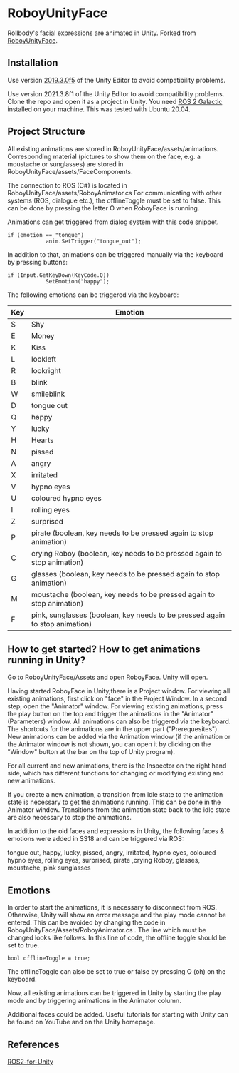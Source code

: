 # RoboyUnityFace

Rollbody's facial expressions are animated in Unity. Forked from [RoboyUnityFace](https://github.com/Roboy/RoboyUnityFace).

## Installation

Use version [2019.3.0f5](https://unity3d.com/unity/beta/2019.3.0f5) of the Unity Editor to avoid compatibility problems.

Use version 2021.3.8f1 of the Unity Editor to avoid compatibility problems. Clone the repo and open it as a project in Unity. You need [ROS 2 Galactic](https://docs.ros.org/en/galactic/index.html) installed on your machine. This was tested with Ubuntu 20.04.

## Project Structure

All existing animations are stored in RoboyUnityFace/assets/animations. Corresponding material (pictures to show them on the face, e.g. a moustache or sunglasses) are stored in RoboyUnityFace/assets/FaceComponents.

The connection to ROS (C#) is located in RoboyUnityFace/assets/RoboyAnimator.cs 
For communicating with other systems (ROS, dialogue etc.), the offlineToggle must be set to false. This can be done by pressing the letter O  when RoboyFace is running. 

Animations can get triggered from dialog system with this code snippet.  

```
if (emotion == "tongue")
            anim.SetTrigger("tongue_out");
```
In addition to that, animations can be triggered manually via the keyboard by pressing buttons: 

```
if (Input.GetKeyDown(KeyCode.Q))
            SetEmotion("happy");
```

The following emotions can be triggered via the keyboard:

| Key | Emotion |
|---|---|
| S | Shy |
| E | Money |
| K | Kiss |
| L | lookleft |
| R | lookright |
| B | blink |
| W | smileblink |
| D | tongue out |
| Q | happy |
| Y | lucky |
| H | Hearts |
| N | pissed | 
| A | angry |
| X | irritated |
| V | hypno eyes |
| U | coloured hypno eyes |
| I | rolling eyes | 
| Z | surprised |
| P | pirate (boolean, key needs to be pressed again to stop animation) |
| C | crying Roboy (boolean, key needs to be pressed again to stop animation) |
| G | glasses (boolean, key needs to be pressed again to stop animation) |
| M | moustache (boolean, key needs to be pressed again to stop animation) |
| F | pink, sunglasses (boolean, key needs to be pressed again to stop animation) |


## How to get started? How to get animations running in Unity? 

Go to RoboyUnityFace/Assets and open RoboyFace. Unity will open. 

Having started RoboyFace in Unity,there is a Project window. For viewing all existing animations, first click on "face" in the Project Window. In a second step, open the "Animator" window. For viewing existing animations, press the play button on the top and trigger the animations in the "Animator" (Parameters) window. All animations can also be triggered via the keyboard. The shortcuts for the animations are in the upper part ("Prerequesites"). New animations can be added via the Animation window (if the animation or the Animator window is not shown, you can open it by clicking on the "Window" button at the bar on the top of Unity program).

For all current and new animations, there is the Inspector on the right hand side, which has different functions for changing or modifying existing and new animations.

If you create a new animation, a transition from idle state to the animation state is necessary to get the animations running. This can be done in the Animator window. Transitions from the animation state back to the idle state are also necessary to stop the animations.

In addition to the old faces and expressions in Unity, the following faces & emotions were added in SS18 and can be triggered via ROS:

tongue out, happy, lucky, pissed, angry, irritated, hypno eyes, coloured hypno eyes, rolling eyes, surprised, pirate ,crying Roboy, glasses, moustache, pink sunglasses

## Emotions

In order to start the animations, it is necessary to disconnect from ROS. Otherwise, Unity will show an error message and the play mode cannot be entered. This can be avoided by changing the code in RoboyUnityFace/Assets/RoboyAnimator.cs . The line which must be changed looks like follows. In this line of code, the offline toggle should be set to true.

```
bool offlineToggle = true;
```

The offlineToggle can also be set to true or false by pressing O (oh) on the keyboard. 

Now, all existing animations can be triggered in Unity by starting the play mode and by triggering animations in the Animator column.

Additional faces could be added. Useful tutorials for starting with Unity can be found on YouTube and on the Unity homepage.

## References

[ROS2-for-Unity](https://github.com/RobotecAI/ros2cs)
